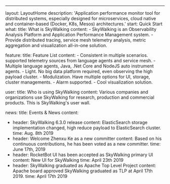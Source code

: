 ---
layout: LayoutHome
description: 'Application performance monitor tool for distributed systems, especially designed for microservices, cloud native and container-based (Docker, K8s, Mesos) architectures.'
start: Quick Start
what:
  title: What is SkyWalking
  content:
    - SkyWalking is an Observability Analysis Platform and Application Performance Management system.
    - Provide distributed tracing, service mesh telemetry analysis, metric aggregation and visualization all-in-one solution.

feature:
  title: Feature List
  content:
    - Consistent in multiple scenarios. supported telemetry sources from language agents and service mesh.
    - Multiple language agents, Java, .Net Core and NodeJS auto instrument agents.
    - Light. No big data platform required, even observing the high payload cluster.
    - Modulization. Have multiple options for UI, storage, cluster managements.
    - Alarm supported.
    - Cool visualization solution.

user:
  title: Who is using SkyWalking
  content: Various companies and organizations use SkyWalking for research, production and commercial products. This is SkyWalking's user wall.

news:
  title: Events & News
  content:
  - header: SkyWalking 6.3.0 release
    content: ElasticSearch storage implementation changed, high reduce payload to ElasticSearch cluster.
    time: Aug. 8th 2019
  - header: Welcome Zhenxu Ke as a new committer
    content: Based on his continuous contributions, he has been voted as a new committer.
    time: June 17th, 2019
  - header: RocketBot UI has been accepted as SkyWalking primary UI
    content: New UI for SkyWalking
    time: April 23th 2019
  - header: SkyWalking graduated as Apache Top Level Project
    content: Apache board approved SkyWalking graduated as TLP at April 17th 2019.
    time: April 17th 2019
